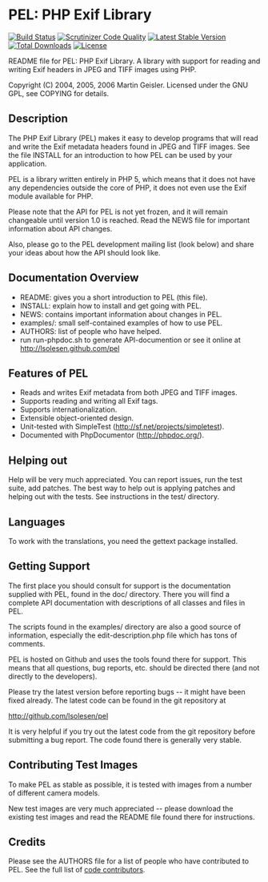 PEL: PHP Exif Library
=====================

[![Build Status](https://secure.travis-ci.org/lsolesen/pel.png?branch=master)](http://travis-ci.org/lsolesen/pel) [![Scrutinizer Code Quality](https://scrutinizer-ci.com/g/lsolesen/pel/badges/quality-score.png?b=master)](https://scrutinizer-ci.com/g/lsolesen/pel/?branch=master) [![Latest Stable Version](https://poser.pugx.org/lsolesen/pel/v/stable)](https://packagist.org/packages/lsolesen/pel) [![Total Downloads](https://poser.pugx.org/lsolesen/pel/downloads)](https://packagist.org/packages/lsolesen/pel) [![License](https://poser.pugx.org/lsolesen/pel/license)](https://packagist.org/packages/lsolesen/pel)

README file for PEL: PHP Exif Library.  A library with support for
reading and writing Exif headers in JPEG and TIFF images using PHP.

Copyright (C) 2004, 2005, 2006  Martin Geisler.
Licensed under the GNU GPL, see COPYING for details.


Description
--

The PHP Exif Library (PEL) makes it easy to develop programs that will
read and write the Exif metadata headers found in JPEG and TIFF
images.  See the file INSTALL for an introduction to how PEL can be
used by your application.

PEL is a library written entirely in PHP 5, which means that it does
not have any dependencies outside the core of PHP, it does not even
use the Exif module available for PHP.

Please note that the API for PEL is not yet frozen, and it will remain
changeable until version 1.0 is reached. Read the NEWS file for
important information about API changes.

Also, please go to the PEL development mailing list (look below) and
share your ideas about how the API should look like.


Documentation Overview
--

* README: gives you a short introduction to PEL (this file).
* INSTALL: explain how to install and get going with PEL.
* NEWS: contains important information about changes in PEL.
* examples/: small self-contained examples of how to use PEL.
* AUTHORS: list of people who have helped.
* run run-phpdoc.sh to generate API-documention or see it online at http://lsolesen.github.com/pel

Features of PEL
--

* Reads and writes Exif metadata from both JPEG and TIFF images.
* Supports reading and writing all Exif tags.
* Supports internationalization.
* Extensible object-oriented design.
* Unit-tested with SimpleTest (http://sf.net/projects/simpletest).
* Documented with PhpDocumentor (http://phpdoc.org/).


Helping out
--

Help will be very much appreciated. You can report issues, run the test
suite, add patches. The best way to help out is applying patches and
helping out with the tests. See instructions in the test/ directory.


Languages
--

To work with the translations, you need the gettext package installed.


Getting Support
--

The first place you should consult for support is the documentation
supplied with PEL, found in the doc/ directory.  There you will find a
complete API documentation with descriptions of all classes and files
in PEL.

The scripts found in the examples/ directory are also a good source of
information, especially the edit-description.php file which has tons
of comments.

PEL is hosted on Github and uses the tools found there for
support.  This means that all questions, bug reports, etc. should be
directed there (and not directly to the developers).

Please try the latest version before reporting bugs -- it might have
been fixed already.  The latest code can be found in the git
repository at

  http://github.com/lsolesen/pel

It is very helpful if you try out the latest code from the git
repository before submitting a bug report. The code found there is
generally very stable.


Contributing Test Images
--

To make PEL as stable as possible, it is tested with images from a
number of different camera models.

New test images are very much appreciated -- please download the
existing test images and read the README file found there for
instructions.


Credits
--

Please see the AUTHORS file for a list of people who have contributed
to PEL. See the full list of [code contributors](https://github.com/lsolesen/pel/graphs/contributors).
